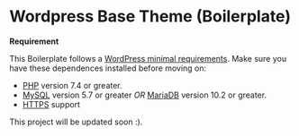 # Wordpress Base Theme (Boilerplate)

**Requirement**

This Boilerplate follows a [WordPress minimal requirements](https://wordpress.org/about/requirements/).
Make sure you have these dependences installed before moving on:

-   [PHP](https://www.php.net/) version 7.4 or greater.
-   [MySQL](https://www.mysql.com/) version 5.7 or greater _OR_ [MariaDB](https://mariadb.org/) version 10.2 or greater.
-   [HTTPS](https://wordpress.org/news/2016/12/moving-toward-ssl/) support

This project will be updated soon :).

